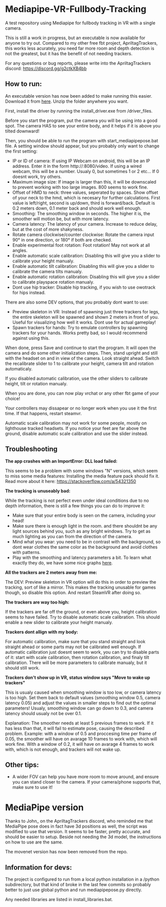 # Mediapipe-VR-Fullbody-Tracking
A test repository using Mediapipe for fullbody tracking in VR with a single camera.

This is still a work in progress, but an executable is now available for anyone to try out. Compared to my other free fbt project, ApriltagTrackers, this works less acurately, you need far more room and depth detection is not the greatest, but it has the benefit of not needing trackers.

For any questions or bug reports, please write into the ApriltagTrackers discord: https://discord.gg/g2ctkXB4bb

## How to run:

An executable version has now been added to make running this easier. Download it from [here](https://github.com/ju1ce/Mediapipe-VR-Fullbody-Tracking/releases). Unzip the folder anywhere you want.

First, install the driver by running the install_driver.exe from /driver_files.

Before you start the program, put the camera you will be using into a good spot. The camera HAS to see your entire body, and it helps if it is above you tilted downward!

Then, you should be able to run the program with start_mediapipepose.bat file. A setting window should appear, but you probably only want to change the first setting:
- IP or ID of camera: If using IP Webcam on android, this will be an IP address. Enter it in the form http://<ip-here>:8080/video. If using a wired webcam, this will be a number. Usualy 0, but sometimes 1 or 2 etc... If 0 doesnt work, try others.
- Maximum image size: If image is larger than this, it will be downscaled to prevent working with too large images. 800 seems to work fine.
- Offset of HMD to neck: three values, seperated by spaces. Show offset of your neck to the hmd, which is necesary for further calculations. First value is left/right, second is up/down, third is forward/back. Default is 0.2 meters down, 0.1 meter back and should work well enough.
- Smoothing: The smoothing window in seconds. The higher it is, the smoother will motion be, but with more latency.
- Camera latency: The latency of your camera. Increase to reduce delay, but at the cost of more shakyness.
- Rotate camera clockwise/counter clockwise: Rotate the camera input 90° in one direction, or 180° if both are checked.
- Enable experimental foot rotation: Foot rotation! May not work at all angles.
- Enable automatic scale calibration: Disabling this will give you a slider to calibrate your height manualy.
- Enable automatic tilt calibration: Disabling this will give you a slider to calibrate the camera tilts manualy. 
- Enable automatic rotation calibration: Disabling this will give you a slider to calibrate playspace rotation manualy.
- Dont use hip tracker: Disable hip tracking, if you wish to use owotrack for hips instead.
  
There are also some DEV options, that you probably dont want to use:
  - Preview skeleton in VR: Instead of spawning just three trackers for legs, the entire skeleton will be spawned and shown 2 meters in front of you. Useful for visualizing how well it works. Dont use for actual gameplay!
  - Spawn trackers for hands: Try to emulate controllers by spawning trackers for your hands. Works pretty bad, so I would recommend against using this.
  
When done, press Save and continue to start the program. It will open the camera and do some other initialization steps. Then, stand upright and still with the headset on and in view of the camera. Look straight ahead. Switch the recalibrate slider to 1 to calibrate your height, camera tilt and rotation automaticaly.
  
If you disabled automatic calibration, use the other sliders to calibrate height, tilt or rotation manualy.

When you are done, you can now play vrchat or any other fbt game of your choice!
  
Your controllers may dissapear or no longer work when you use it the first time. If that happens, restart steamvr.
  
Automatic scale calibration may not work for some people, mostly on lighthouse tracked headsets. If you notice your feet are far above the ground, disable automatic scale calibration and use the slider instead.

## Troubleshooting
  
**The app crashes with an ImportError: DLL load failed:**
 
This seems to be a problem with some windows "N" versions, which seem to miss some media features: Installing the media feature pack should fix it. Read more about it here: https://stackoverflow.com/a/54321350
  
**The tracking is unuseably bad:**
  
While the tracking is not perfect even under ideal conditions due to no depth information, there is still a few things you can do to improve it:
  
- Make sure that your entire body is seen on the camera, including your head!
- Make sure there is enough light in the room. and there shouldnt be any light sources behind you, such as any bright windows. Try to get as much lighting as you can from the direction of the camera.
- Mind what you wear: you need to be in contrast with the background, so dont wear clothes the same color as the background and avoid clothes with patterns.
- Play with the smoothing and latency parameters a bit. To learn what exactly they do, we have some nice graphs [here](https://github.com/ju1ce/April-Tag-VR-FullBody-Tracker/wiki/Refining-parameters).
 
**All the trackers are 2 meters away from me:**
  
The DEV: Preview skeleton in VR option will do this in order to preview the tracking, sort of like a mirror. This makes the tracking unusable for games though, so disable this option. And restart SteamVR after doing so.
  
**The trackers are way too high:**
  
If the trackers are far off the ground, or even above you, height calibration seems to have failed. Try to disable automatic scale calibration. This should enable a new slider to calibrate your height manualy.
  
**Trackers dont allign with my body:**
  
For automatic calibration, make sure that you stand straight and look straight ahead or some parts may not be calibrated well enough. If automatic calibration just doesnt seem to work, you can try to disable parts of it: start with scale calibration, then rotation calibration, and finaly tilt calibration. There will be more parameters to calibrate manualy, but it should still work.
  
**Trackers don't show up in VR, status window says "Move to wake up trackers"**
  
This is usualy caused when smoothing window is too low, or camera latency is too high. Set them back to default values (smoothing window 0.5, camera latency 0.05) and adjust the values in smaller steps to find out the optimal parameters! Usualy, smoothing window can go down to 0.3, and camera latency should usualy not be over 0.1.

Explanation: The smoother needs at least 5 previous frames to work. If it has less than that, it will fail to estimate pose, causing the described problem. Example: with a window of 0.5 and proccesing time per frame of 0.05, the smoother will have on avarage 10 frames to work with, which will work fine. With a window of 0.2, it will have on avarage 4 frames to work with, which is not enough, and trackers will not wake up.
  
## Other tips:
  
- A wider FOV can help you have more room to move around, and ensure you can stand closer to the camera. If your camera/phone supports that, make sure to use it!

# MediaPipe version 

Thanks to John_ on the ApriltagTrackers discord, who reminded me that MediaPipe pose does in fact have 3d positions as well, the script was modified to use that version. It seems to be faster, pretty accurate, and should be easier to setup. Beside not needing the 3d model, the instructions on how to use are the same.

The movenet version has now been removed from the repo.


## Information for devs:

The project is configured to run from a local python installation in a /python subdirectory, but that kind of broke in the last few commits so probably better to just use global python and run mediapipepose.py directly.

Any needed libraries are listed in install_libraries.bat.

